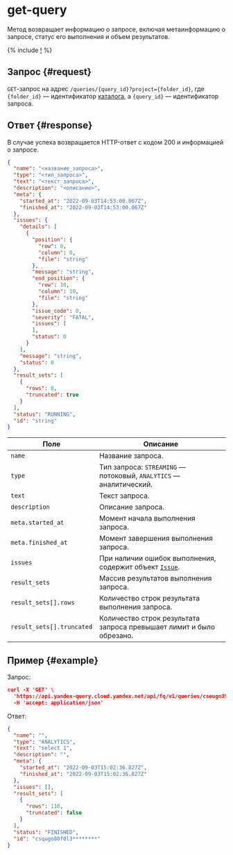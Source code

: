 # get-query

Метод возвращает информацию о запросе, включая метаинформацию о запросе, статус его выполнения и объем результатов.

{% include [!](../../_includes/api-common.md) %}

## Запрос {#request}

`GET`-запрос на адрес `/queries/{query_id}?project={folder_id}`, где `{folder_id}` — идентификатор [каталога](../../../resource-manager/concepts/resources-hierarchy.md#folder), а `{query_id}` — идентификатор запроса.

## Ответ {#response}

В случае успеха возвращается HTTP-ответ с кодом 200 и информацией о запросе.

```json
{
  "name": "<название_запроса>",
  "type": "<тип_запроса>",
  "text": "<текст_запроса>",
  "description": "<описание>",
  "meta": {
    "started_at": "2022-09-03T14:53:00.067Z",
    "finished_at": "2022-09-03T14:53:00.067Z"
  },
  "issues": {
    "details": [
      {
        "position": {
          "row": 0,
          "column": 0,
          "file": "string" 
        },
        "message": "string",
        "end_position": {
          "row": 10,
          "column": 10,
          "file": "string"
        },
        "issue_code": 0,
        "severity": "FATAL",
        "issues": [
        ],
        "status": 0
      }
    ],
    "message": "string",
    "status": 0
  },
  "result_sets": [
    {
      "rows": 0,
      "truncated": true
    }
  ],
  "status": "RUNNING",
  "id": "string"
}
```

Поле | Описание
--- | ---
`name` | Название запроса.
`type` | Тип запроса: `STREAMING` — потоковый, `ANALYTICS` — аналитический.
`text` | Текст запроса.
`description` | Описание запроса.
`meta.started_at` | Момент начала выполнения запроса.
`meta.finished_at` | Момент завершения выполнения запроса.
`issues` | При наличии ошибок выполнения, содержит объект [`Issue`](../index.md#issue).
`result_sets` | Массив результатов выполнения запроса.
`result_sets[].rows` | Количество строк результата выполнения запроса.
`result_sets[].truncated` | Количество строк результата запроса превышает лимит и было обрезано.

## Пример {#example}

Запрос:

```json
curl -X 'GET' \
  'https://api.yandex-query.cloud.yandex.net/api/fq/v1/queries/cseugn35bc3r********?project=b1gaue5b382m********' \
  -H 'accept: application/json'
```

Ответ:

```json
{
  "name": "",
  "type": "ANALYTICS",
  "text": "select 1",
  "description": "",
  "meta": {
    "started_at": "2022-09-03T15:02:36.827Z",
    "finished_at": "2022-09-03T15:02:36.827Z"
  },
  "issues": [],
  "result_sets": [
    {
      "rows": 110,
      "truncated": false
    }
  ],
  "status": "FINISHED",
  "id": "csqugo80f0l3********"
}
```